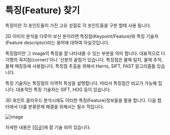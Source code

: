 # 특징(Feature) 찾기 

특징이란 각 포인트들이 가진 고유 성질로 각 포인트들을 구분 할때 사용 됩니다.  

2D 이미지 분석을 다루어 보신 분이라면 특징점(Keypoint/Feature)와 특징 기술자(Feature descriptor)라는 용어에 대하여 아실것입니다. 

특징점이란 그 image의 특징을 잘 나타내줄 수 있는 부분을 의미 합니다. 대표적으로 다각형의 꼭지점(corner)'이나 '선분의 끝점가 있습니다. 특징점은 물체 탐지, 물체 추적, 물체 매칭등에 사용됩니다. 특징점 추출을 위해서  Harris, SIFT, FAST 알고리즘들 있습니다. 

특징 기술자는 특징점의 지역적 특성을 설명합니다. 따라서 특징점간 비교가 가능해 집니다. 대표적인 특징 기술자는 SIFT, HOG 등이 있습니다. 

3D 포인트 클라우드 분석시에도 이러한 특징(Feature)정보들을 활용 합니다. 다음 챕터에서 다룰 분류문제 해결을 위해서는 필수 적입니다. 

![image](https://user-images.githubusercontent.com/17797922/47074467-68e8ff80-d235-11e8-9c5c-541cf31ac671.png)

자세한 내용은 [[이곳]](http://robotica.unileon.es/index.php/PCL/OpenNI_tutorial_4:_3D_object_recognition_\(descriptors\))에 잘 기술 되어 있습니다. 




